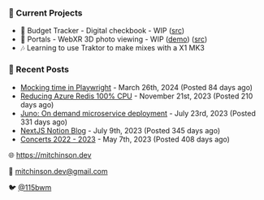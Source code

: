 ### 📌 Current Projects
- 💸 Budget Tracker - Digital checkbook - WIP ([src](https://github.com/bmitchinson/budget-entry))
- 📸 Portals - WebXR 3D photo viewing - WIP ([demo](https://portals.mitchinson.dev/)) ([src](https://github.com/bmitchinson/vr-jpg-viewer-webxr))
- 🎶 Learning to use Traktor to make mixes with a X1 MK3

### 📝 Recent Posts

- [Mocking time in Playwright](https://blog.mitchinson.dev/playwright-mock-time) - March 26th, 2024 (Posted 84 days ago)
- [Reducing Azure Redis 100% CPU](https://blog.mitchinson.dev/redis-cpu) - November 21st, 2023 (Posted 210 days ago)
- [Juno: On demand microservice deployment](https://blog.mitchinson.dev/juno) - July 23rd, 2023 (Posted 331 days ago)
- [NextJS Notion Blog](https://blog.mitchinson.dev/blog-2023) - July 9th, 2023 (Posted 345 days ago)
- [Concerts 2022 - 2023](https://blog.mitchinson.dev/concerts-2023) - May 7th, 2023 (Posted 408 days ago)

🌐 https://mitchinson.dev

💌 mitchinson.dev@gmail.com

🐦 [@115bwm](https://twitter.com/115bwm)
